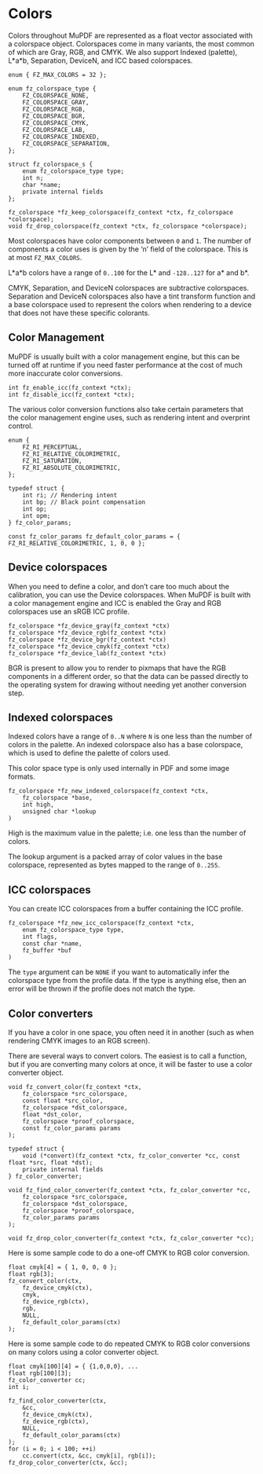 # Colors

Colors throughout MuPDF are represented as a float vector associated with a
colorspace object. Colorspaces come in many variants, the most common of
which are Gray, RGB, and CMYK. We also support Indexed (palette), L\*a\*b,
Separation, DeviceN, and ICC based colorspaces.

```none
enum { FZ_MAX_COLORS = 32 };

enum fz_colorspace_type {
	FZ_COLORSPACE_NONE,
	FZ_COLORSPACE_GRAY,
	FZ_COLORSPACE_RGB,
	FZ_COLORSPACE_BGR,
	FZ_COLORSPACE_CMYK,
	FZ_COLORSPACE_LAB,
	FZ_COLORSPACE_INDEXED,
	FZ_COLORSPACE_SEPARATION,
};

struct fz_colorspace_s {
	enum fz_colorspace_type type;
	int n;
	char *name;
	private internal fields
};

fz_colorspace *fz_keep_colorspace(fz_context *ctx, fz_colorspace *colorspace);
void fz_drop_colorspace(fz_context *ctx, fz_colorspace *colorspace);
```

Most colorspaces have color components between `0` and `1`.
The number of components a color uses is given by the ‘n’ field of the colorspace.
This is at most `FZ_MAX_COLORS`.

L\*a\*b colors have a range of `0..100` for the L\* and `-128..127` for a\* and b\*.

CMYK, Separation, and DeviceN colorspaces are subtractive colorspaces.
Separation and DeviceN colorspaces also have a tint transform function and a
base colorspace used to represent the colors when rendering to a device that
does not have these specific colorants.

## Color Management

MuPDF is usually built with a color management engine, but this can be turned
off at runtime if you need faster performance at the cost of much more
inaccurate color conversions.

```none
int fz_enable_icc(fz_context *ctx);
int fz_disable_icc(fz_context *ctx);
```

The various color conversion functions also take certain parameters that the
color management engine uses, such as rendering intent and overprint control.

```none
enum {
	FZ_RI_PERCEPTUAL,
	FZ_RI_RELATIVE_COLORIMETRIC,
	FZ_RI_SATURATION,
	FZ_RI_ABSOLUTE_COLORIMETRIC,
};

typedef struct {
	int ri; // Rendering intent
	int bp; // Black point compensation
	int op;
	int opm;
} fz_color_params;

const fz_color_params fz_default_color_params = { FZ_RI_RELATIVE_COLORIMETRIC, 1, 0, 0 };
```

## Device colorspaces

When you need to define a color, and don’t care too much about the calibration,
you can use the Device colorspaces. When MuPDF is built with a color management
engine and ICC is enabled the Gray and RGB colorspaces use an sRGB ICC profile.

```none
fz_colorspace *fz_device_gray(fz_context *ctx)
fz_colorspace *fz_device_rgb(fz_context *ctx)
fz_colorspace *fz_device_bgr(fz_context *ctx)
fz_colorspace *fz_device_cmyk(fz_context *ctx)
fz_colorspace *fz_device_lab(fz_context *ctx)
```

BGR is present to allow you to render to pixmaps that have the RGB components
in a different order, so that the data can be passed directly to the operating
system for drawing without needing yet another conversion step.

## Indexed colorspaces

Indexed colors have a range of `0..N` where `N` is one less than the number of
colors in the palette. An indexed colorspace also has a base colorspace, which
is used to define the palette of colors used.

This color space type is only used internally in PDF and some image formats.

```none
fz_colorspace *fz_new_indexed_colorspace(fz_context *ctx,
	fz_colorspace *base,
	int high,
	unsigned char *lookup
)
```

High is the maximum value in the palette; i.e. one less than the number of colors.

The lookup argument is a packed array of color values in the base colorspace,
represented as bytes mapped to the range of `0..255`.

## ICC colorspaces

You can create ICC colorspaces from a buffer containing the ICC profile.

```none
fz_colorspace *fz_new_icc_colorspace(fz_context *ctx,
	enum fz_colorspace_type type,
	int flags,
	const char *name,
	fz_buffer *buf
)
```

The `type` argument can be `NONE` if you want to automatically infer the colorspace type from the profile data. If the type is anything else, then an error will be thrown if the profile does not match the type.

## Color converters

If you have a color in one space, you often need it in another (such as when
rendering CMYK images to an RGB screen).

There are several ways to convert colors. The easiest is to call a function,
but if you are converting many colors at once, it will be faster to use a color
converter object.

```none
void fz_convert_color(fz_context *ctx,
	fz_colorspace *src_colorspace,
	const float *src_color,
	fz_colorspace *dst_colorspace,
	float *dst_color,
	fz_colorspace *proof_colorspace,
	const fz_color_params params
);

typedef struct {
	void (*convert)(fz_context *ctx, fz_color_converter *cc, const float *src, float *dst);
	private internal fields
} fz_color_converter;

void fz_find_color_converter(fz_context *ctx, fz_color_converter *cc,
	fz_colorspace *src_colorspace,
	fz_colorspace *dst_colorspace,
	fz_colorspace *proof_colorspace,
	fz_color_params params
);

void fz_drop_color_converter(fz_context *ctx, fz_color_converter *cc);
```

Here is some sample code to do a one-off CMYK to RGB color conversion.

```none
float cmyk[4] = { 1, 0, 0, 0 };
float rgb[3];
fz_convert_color(ctx,
	fz_device_cmyk(ctx),
	cmyk,
	fz_device_rgb(ctx),
	rgb,
	NULL,
	fz_default_color_params(ctx)
);
```

Here is some sample code to do repeated CMYK to RGB color conversions on many
colors using a color converter object.

```none
float cmyk[100][4] = { {1,0,0,0}, ...
float rgb[100][3];
fz_color_converter cc;
int i;

fz_find_color_converter(ctx,
	&cc,
	fz_device_cmyk(ctx),
	fz_device_rgb(ctx),
	NULL,
	fz_default_color_params(ctx)
);
for (i = 0; i < 100; ++i)
	cc.convert(ctx, &cc, cmyk[i], rgb[i]);
fz_drop_color_converter(ctx, &cc);
```
